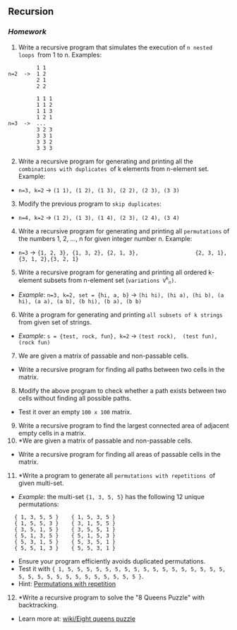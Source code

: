 ## Recursion
### _Homework_

1. Write a recursive program that simulates the execution of `n nested loops `from 1 to n. Examples:
```
         1 1
n=2  ->  1 2
         2 1
         2 2
```
```
         1 1 1
         1 1 2
         1 1 3
         1 2 1
n=3  ->  ...
         3 2 3
         3 3 1
         3 3 2
         3 3 3
```
2. Write a recursive program for generating and printing all the `combinations with duplicates `of k elements from n-element set. Example:
  * `n=3, k=2` &rarr; `(1 1), (1 2), (1 3), (2 2), (2 3), (3 3)`
3. Modify the previous program to `skip duplicates`:
  * `n=4, k=2` &rarr; `(1 2), (1 3), (1 4), (2 3), (2 4), (3 4)`
4. Write a recursive program for generating and printing all `permutations` of the numbers 1, 2, ..., n for given integer number n. Example:
  * `n=3` &rarr; `{1, 2, 3}, {1, 3, 2}, {2, 1, 3},					{2, 3, 1}, {3, 1, 2},{3, 2, 1}`
5. Write a recursive program for generating and printing all ordered k-element subsets from n-element set (`variations V`<sup>`k`</sup><sub>`n`</sub>`)`.
  * _Example_: `n=3, k=2, set = {hi, a, b}` &rarr; `(hi hi), (hi a), (hi b), (a hi), (a a), (a b), (b hi), (b a), (b b)`
6. Write a program for generating and printing `all subsets of k strings` from given set of strings.
  * _Example_: `s = {test, rock, fun}, k=2` &rarr; `(test rock),  (test fun),  (rock fun)`
7. We are given a matrix of passable and non-passable cells.
  * Write a recursive program for finding all paths between two cells in the matrix.
8. Modify the above program to check whether a path exists between two cells without finding all possible paths.
  * Test it over an empty `100 x 100` matrix.
9. Write a recursive program to find the largest connected area of adjacent empty cells in a matrix.
10. *We are given a matrix of passable and non-passable cells.
  * Write a recursive program for finding all areas of passable cells in the matrix.
11. *Write a program to generate all `permutations with repetitions `of given multi-set.
  * _Example_: the multi-set `{1, 3, 5, 5}` has the following 12 unique permutations:
```
  { 1, 3, 5, 5 }	{ 1, 5, 3, 5 }
  { 1, 5, 5, 3 }	{ 3, 1, 5, 5 }
  { 3, 5, 1, 5 }	{ 3, 5, 5, 1 }
  { 5, 1, 3, 5 }	{ 5, 1, 5, 3 }
  { 5, 3, 1, 5 }	{ 5, 3, 5, 1 }
  { 5, 5, 1, 3 }	{ 5, 5, 3, 1 }
```
  * Ensure your program efficiently avoids duplicated permutations.
  * Test it with `{ 1, 5, 5, 5, 5, 5, 5, 5, 5, 5, 5, 5, 5, 5, 5, 5, 5, 5, 5, 5, 5, 5, 5, 5, 5, 5, 5, 5, 5, 5, 5 }`.
  * Hint: [Permutations with repetition](http://hardprogrammer.blogspot.com/2006/11/permutaciones-con-repeticin.html)
12. *Write a recursive program to solve the "8 Queens Puzzle" with backtracking.
  * Learn more at: [wiki/Eight queens puzzle](http://en.wikipedia.org/wiki/Eight_queens_puzzle)
